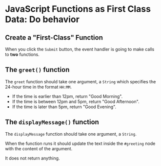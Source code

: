 # JavaScript Functions as First Class Data: Do behavior

## Create a "First-Class" Function

When you click the `Submit`
button, the event handler is going to make calls to **two** functions.

## The `greet()` function

The `greet` function should take one argument, a `String` which specifies the
24-hour time in the format `HH:MM`.

-   If the time is earlier than 12pm, return "Good Morning".
-   If the time is between 12pm and 5pm, return "Good Afternoon".
-   If the time is later than 5pm, return "Good Evening".

## The `displayMessage()` function

The `displayMessage` function should take one argument, a `String`.

When the function runs it should update the text inside the `#greeting` node
with the content of the argument.

It does not return anything.
